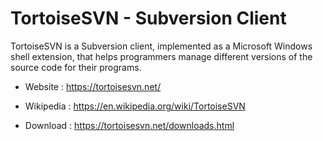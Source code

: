 # TortoiseSVN - Subversion Client

TortoiseSVN is a Subversion client,
implemented as a Microsoft Windows shell extension,
that helps programmers manage different versions
of the source code for their programs.

* Website : https://tortoisesvn.net/
* Wikipedia : https://en.wikipedia.org/wiki/TortoiseSVN

* Download : https://tortoisesvn.net/downloads.html
